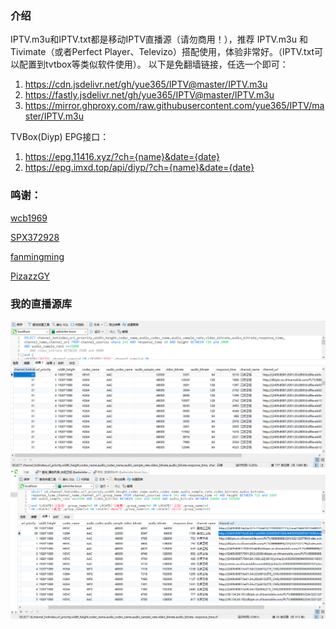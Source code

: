 ### 介绍
IPTV.m3u和IPTV.txt都是移动IPTV直播源（请勿商用！），推荐 IPTV.m3u 和 Tivimate（或者Perfect Player、Televizo）搭配使用，体验非常好。（IPTV.txt可以配置到tvtbox等类似软件使用）。
以下是免翻墙链接，任选一个即可：

1. https://cdn.jsdelivr.net/gh/yue365/IPTV@master/IPTV.m3u
2. https://fastly.jsdelivr.net/gh/yue365/IPTV@master/IPTV.m3u
3. https://mirror.ghproxy.com/raw.githubusercontent.com/yue365/IPTV/master/IPTV.m3u

TVBox(Diyp) EPG接口：
1. https://epg.11416.xyz/?ch={name}&date={date}
2. https://epg.imxd.top/api/diyp/?ch={name}&date={date}

### 鸣谢：
<a href="https://github.com/wcb1969/iptv/">wcb1969</a>

<a href="https://github.com/SPX372928/MyIPTV">SPX372928</a>

<a href="https://github.com/fanmingming/live">fanmingming</a>

<a href="https://github.com/PizazzGY/TVBox">PizazzGY</a>

### 我的直播源库
<img src="https://github.com/yue365/IPTV/blob/master/IPTV_data2.png"/>
<img src="https://github.com/yue365/IPTV/blob/master/IPTV_data3.png"/>
